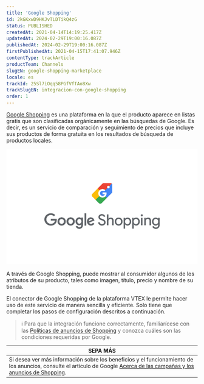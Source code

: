 ```yaml
---
title: 'Google Shopping'
id: 2kGKxwD9HKJvTLDTikQ4zG
status: PUBLISHED
createdAt: 2021-04-14T14:19:25.417Z
updatedAt: 2024-02-29T19:00:16.087Z
publishedAt: 2024-02-29T19:00:16.087Z
firstPublishedAt: 2021-04-15T17:41:07.946Z
contentType: trackArticle
productTeam: Channels
slugEN: google-shopping-marketplace
locale: es
trackId: 25Sl7iOqq58PGfVfTAo8Xw
trackSlugEN: integracion-con-google-shopping
order: 1
---
```


[Google Shopping](https://shopping.google.com/) es una plataforma en la que el producto aparece en listas gratis que son clasificadas orgánicamente en las búsquedas de Google. Es decir, es un servicio de comparación y seguimiento de precios que incluye sus productos de forma gratuita en los resultados de búsqueda de productos locales.

![Google Shopping](https://raw.githubusercontent.com/vtexdocs/help-center-content/refs/heads/main/docs/es/tracks/marketplace/integracion-con-google-shopping/marketplace-de-google-shopping_1.png)

A través de Google Shopping, puede mostrar al consumidor algunos de los atributos de su producto, tales como imagen, título, precio y nombre de su tienda.

El conector de Google Shopping de la plataforma VTEX le permite hacer uso de este servicio de manera sencilla y eficiente. Solo tiene que completar los pasos de configuración descritos a continuación.

> ℹ️ Para que la integración funcione correctamente, familiarícese con las [Políticas de anuncios de Shopping](https://support.google.com/google-ads/answer/6149970?hl=es-419) y conozca cuáles son las condiciones requeridas por Google.

| **SEPA MÁS** |
| ---------- |
|Si desea ver más información sobre los beneficios y el funcionamiento de los anuncios, consulte el artículo de Google [Acerca de las campañas y los anuncios de Shopping](https://support.google.com/google-ads/answer/2454022?hl=es-419).|
